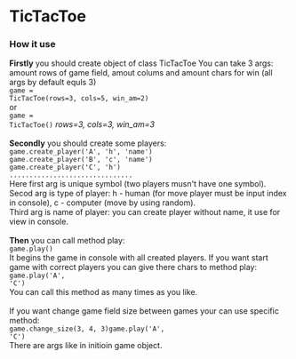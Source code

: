 # TicTacToe
<h3>How it use</h3>

<strong>Firstly</strong> you should create object of class TicTacToe
You can take 3 args:
<br>
amount rows of game field, amout colums and amount chars for win (all args by default equls 3)<br>
<code>game = TicTacToe(rows=3, cols=5, win_am=2)</code>
<br>or<br>
<code>game = TicTacToe()</code> <i>rows=3, cols=3, win_am=3</i>
<br>
<br>
<strong>Secondly</strong> you should create some players:<br>
<code>game.create_player('A', 'h', 'name')</code><br>
<code>game.create_player('B', 'c', 'name')</code><br>
<code>game.create_player('C', 'h')</code><br>
<code>...............................</code><br>
Here first arg is unique symbol (two players musn't have one symbol).<br>
Secod arg is type of player: h - human (for move player must be input index in console), c - computer (move by using random).<br>
Third arg is name of player: you can create player without name, it use for view in console.<br><br>
<strong>Then</strong> you can call method play:<br>
<code>game.play()</code><br>
It begins the game in console with all created players. If you want start game with correct players you can give there chars to method play:<br>
<code>game.play('A', 'C')</code><br>
You can call this method as many times as you like.<br><br>
If you want change game field size between games your can use specific method:<br>
<code>game.change_size(3, 4, 3)game.play('A', 'C')</code><br>
There are args like in initioin game object.
